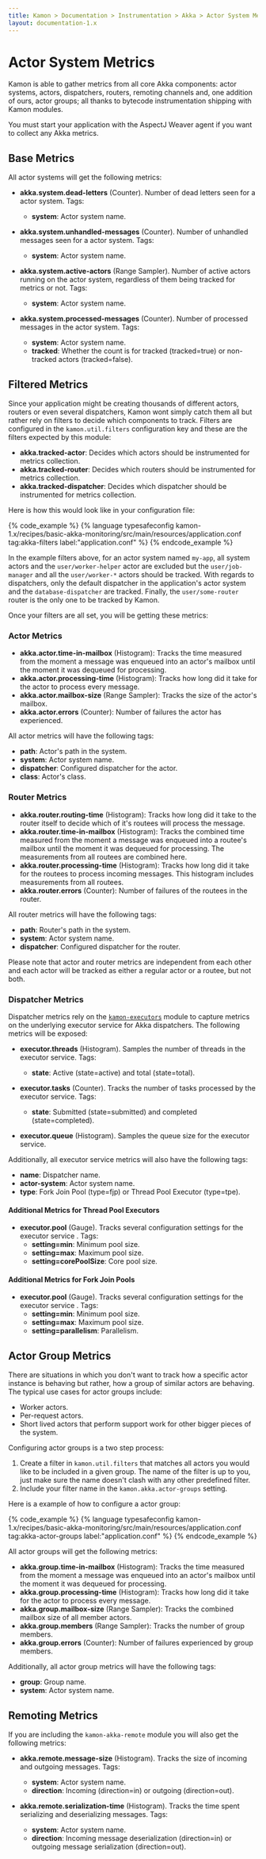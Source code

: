 ```yaml
---
title: Kamon > Documentation > Instrumentation > Akka > Actor System Metrics
layout: documentation-1.x
---
```


Actor System Metrics
====================

Kamon is able to gather metrics from all core Akka components: actor systems, actors, dispatchers, routers, remoting
channels and, one addition of ours, actor groups; all thanks to bytecode instrumentation shipping with Kamon modules.

<p class="alert alert-info">
You must start your application with the AspectJ Weaver agent if you want to collect any Akka metrics.
</p>


Base Metrics
------------

All actor systems will get the following metrics:

* __akka.system.dead-letters__ (Counter). Number of dead letters seen for a actor system. Tags:
  * __system__: Actor system name.

* __akka.system.unhandled-messages__ (Counter). Number of unhandled messages seen for a actor system. Tags:
  * __system__: Actor system name.

* __akka.system.active-actors__ (Range Sampler). Number of active actors running on the actor system, regardless
of them being tracked for metrics or not. Tags:
  * __system__: Actor system name.

* __akka.system.processed-messages__ (Counter). Number of processed messages in the actor system. Tags:
  * __system__: Actor system name.
  * __tracked__: Whether the count is for tracked (tracked=true) or non-tracked actors (tracked=false).


Filtered Metrics
----------------

Since your application might be creating thousands of different actors, routers or even several dispatchers, Kamon wont
simply catch them all but rather rely on filters to decide which components to track. Filters are configured in the
`kamon.util.filters` configuration key and these are the filters expected by this module:

* __akka.tracked-actor__: Decides which actors should be instrumented for metrics collection.
* __akka.tracked-router__: Decides which routers should be instrumented for metrics collection.
* __akka.tracked-dispatcher__: Decides which dispatcher should be instrumented for metrics collection.

Here is how this would look like in your configuration file:

{% code_example %}
{%   language typesafeconfig kamon-1.x/recipes/basic-akka-monitoring/src/main/resources/application.conf tag:akka-filters label:"application.conf" %}
{% endcode_example %}

In the example filters above, for an actor system named `my-app`, all system actors and the `user/worker-helper` actor
are excluded but the `user/job-manager` and all the `user/worker-*` actors should be tracked. With regards to
dispatchers, only the default dispatcher in the application's actor system and the `database-dispatcher` are tracked.
Finally, the `user/some-router` router is the only one to be tracked by Kamon.

Once your filters are all set, you will be getting these metrics:


### Actor Metrics

* __akka.actor.time-in-mailbox__ (Histogram): Tracks the time measured from the moment a message was enqueued into an
actor's mailbox until the moment it was dequeued for processing.
* __akka.actor.processing-time__ (Histogram): Tracks how long did it take for the actor to process every message.
* __akka.actor.mailbox-size__ (Range Sampler): Tracks the size of the actor's mailbox.
* __akka.actor.errors__ (Counter): Number of failures the actor has experienced.

All actor metrics will have the following tags:
* __path__: Actor's path in the system.
* __system__: Actor system name.
* __dispatcher__: Configured dispatcher for the actor.
* __class__: Actor's class.



### Router Metrics

* __akka.router.routing-time__ (Histogram): Tracks how long did it take to the router itself to decide which of it's
routees will process the message.
* __akka.router.time-in-mailbox__ (Histogram): Tracks the combined time measured from the moment a message was enqueued
into a routee's mailbox until the moment it was dequeued for processing. The measurements from all routees are combined
here.
* __akka.router.processing-time__ (Histogram): Tracks how long did it take for the routees to process incoming messages.
This histogram includes measurements from all routees.
* __akka.router.errors__ (Counter): Number of failures of the routees in the router.

All router metrics will have the following tags:
* __path__: Router's path in the system.
* __system__: Actor system name.
* __dispatcher__: Configured dispatcher for the router.

Please note that actor and router metrics are independent from each other and each actor will be tracked as either a
regular actor or a routee, but not both.

### Dispatcher Metrics

Dispatcher metrics rely on the [`kamon-executors`][1] module to capture metrics on the underlying executor service for
Akka dispatchers. The following metrics will be exposed:

* __executor.threads__ (Histogram). Samples the number of threads in the executor service. Tags:
  * __state__: Active (state=active) and total (state=total).

* __executor.tasks__ (Counter). Tracks the number of tasks processed by the executor service. Tags:
  * __state__: Submitted (state=submitted) and completed (state=completed).

* __executor.queue__ (Histogram). Samples the queue size for the executor service.

Additionally, all executor service metrics will also have the following tags:
* __name__: Dispatcher name.
* __actor-system__: Actor system name.
* __type__: Fork Join Pool (type=fjp) or Thread Pool Executor (type=tpe).


#### Additional Metrics for Thread Pool Executors

* __executor.pool__ (Gauge). Tracks several configuration settings for the executor service . Tags:
  * __setting=min__: Minimum pool size.
  * __setting=max__: Maximum pool size.
  * __setting=corePoolSize__: Core pool size.

#### Additional Metrics for Fork Join Pools

* __executor.pool__ (Gauge). Tracks several configuration settings for the executor service . Tags:
  * __setting=min__: Minimum pool size.
  * __setting=max__: Maximum pool size.
  * __setting=parallelism__: Parallelism.


Actor Group Metrics
-------------------

There are situations in which you don't want to track how a specific actor instance is behaving but rather, how a group
of similar actors are behaving. The typical use cases for actor groups include:

* Worker actors.
* Per-request actors.
* Short lived actors that perform support work for other bigger pieces of the system.

Configuring actor groups is a two step process:
1. Create a filter in `kamon.util.filters` that matches all actors you would like to be included in a given group. The
name of the filter is up to you, just make sure the name doesn't clash with any other predefined filter.
2. Include your filter name in the `kamon.akka.actor-groups` setting.

Here is a example of how to configure a actor group:

{% code_example %}
{%   language typesafeconfig kamon-1.x/recipes/basic-akka-monitoring/src/main/resources/application.conf tag:akka-actor-groups label:"application.conf" %}
{% endcode_example %}

All actor groups will get the following metrics:

* __akka.group.time-in-mailbox__ (Histogram): Tracks the time measured from the moment a message was enqueued into an
actor's mailbox until the moment it was dequeued for processing.
* __akka.group.processing-time__ (Histogram): Tracks how long did it take for the actor to process every message.
* __akka.group.mailbox-size__ (Range Sampler): Tracks the combined mailbox size of all member actors.
* __akka.group.members__ (Range Sampler): Tracks the number of group members.
* __akka.group.errors__ (Counter): Number of failures experienced by group members.

Additionally, all actor group metrics will have the following tags:
* __group__: Group name.
* __system__: Actor system name.


Remoting Metrics
----------------

If you are including the `kamon-akka-remote` module you will also get the following metrics:

* __akka.remote.message-size__ (Histogram). Tracks the size of incoming and outgoing messages. Tags:
  * __system__: Actor system name.
  * __direction__: Incoming (direction=in) or outgoing (direction=out).

* __akka.remote.serialization-time__ (Histogram). Tracks the time spent serializing and deserializing messages. Tags:
  * __system__: Actor system name.
  * __direction__: Incoming message deserialization (direction=in) or outgoing message serialization (direction=out).


[1]: ../../executor-service/